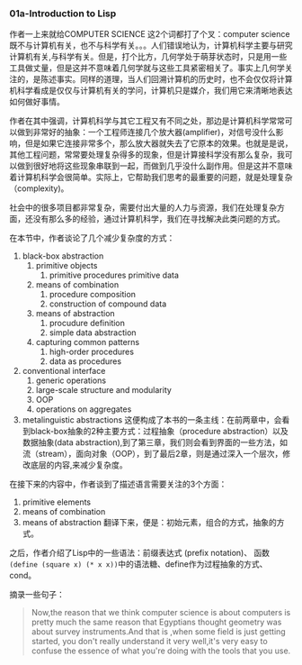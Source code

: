 ### 01a-Introduction to Lisp
作者一上来就给COMPUTER SCIENCE 这2个词都打了个叉：computer science既不与计算机有关，也不与科学有关。。。人们错误地认为，计算机科学主要与研究计算机有关,与科学有关。但是，打个比方，几何学处于萌芽状态时，只是用一些工具做丈量，但是这并不意味着几何学就与这些工具紧密相关了。事实上几何学关注的，是陈述事实。同样的道理，当人们回溯计算机的历史时，也不会仅仅将计算机科学看成是仅仅与计算机有关的学问，计算机只是媒介，我们用它来清晰地表达如何做好事情。

作者在其中强调，计算机科学与其它工程又有不同之处，那边是计算机科学常常可以做到非常好的抽象：一个工程师连接几个放大器(amplifier)，对信号没什么影响，但是如果它连接非常多个，那么放大器就失去了它原本的效果。也就是是说，其他工程问题，常常要处理复杂得多的现象，但是计算接科学没有那么复杂，我可以做到很好地将这些现象串联到一起，而做到几乎没什么副作用。但是这并不意味着计算机科学会很简单。实际上，它帮助我们思考的最重要的问题，就是处理复杂（complexity)。

社会中的很多项目都非常复杂，需要付出大量的人力与资源，我们在处理复杂方面，还没有那么多的经验，通过计算机科学，我们在寻找解决此类问题的方式。

在本节中，作者谈论了几个减少复杂度的方式：

1. black-box abstraction
	1. primitive objects
		1. primitive procedures
		primitive data
	2. means of combination
		1. procedure composition
		2. construction of compound data
	3. means of abstraction
		1. procudure definition
		2. simple data abstraction
	4. capturing common patterns
		1. high-order procedures
		2. data as procedures
2. conventional interface
	1. generic operations
	2. large-scale structure and modularity
	3. OOP
	3. operations on aggregates
3. metalinguistic  abstractions
这便构成了本书的一条主线：在前两章中，会看到black-box抽象的2种主要方式：过程抽象（procedure abstraction）以及 数据抽象(data abstraction),到了第三章，我们则会看到界面的一些方法，如流（stream），面向对象（OOP），到了最后2章，则是通过深入一个层次，修改底层的内容,来减少复杂度。

在接下来的内容中，作者谈到了描述语言需要关注的3个方面：
1. primitive elements
2. means of combination
3. means of abstraction
翻译下来，便是：初始元素，组合的方式，抽象的方式。

之后，作者介绍了Lisp中的一些语法：前缀表达式 (prefix notation)、 函数`(define (square x) (* x x))`中的语法糖、define作为过程抽象的方式、cond。



摘录一些句子：

>  Now,the reason that we think computer science is about computers is pretty much the same reason that Egyptians thought geometry was about survey instruments.And that is ,when some field is just getting started, you don't really understand it very well,it's very easy to confuse the essence of what you're doing with the tools that you use.
